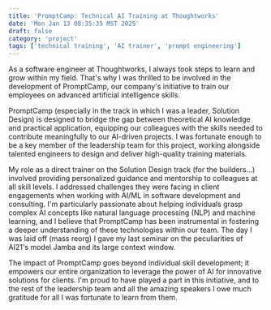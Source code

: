 ```yaml
---
title: 'PromptCamp: Technical AI Training at Thoughtworks'
date: 'Mon Jan 13 08:35:35 MST 2025'
draft: false
category: 'project'
tags: ['technical training', 'AI trainer', 'prompt engineering']
---
```


As a software engineer at Thoughtworks, I always took steps to learn and grow within my field. That's why I was thrilled to be involved in the development of PromptCamp, our company's initiative to train our employees on advanced artificial intelligence skills.

PromptCamp (especially in the track in which I was a leader, Solution Design) is designed to bridge the gap between theoretical AI knowledge and practical application, equipping our colleagues with the skills needed to contribute meaningfully to our AI-driven projects. I was fortunate enough to be a key member of the leadership team for this project, working alongside talented engineers to design and deliver high-quality training materials.

My role as a direct trainer on the Solution Design track (for the builders...) involved providing personalized guidance and mentorship to colleagues at all skill levels. I addressed challenges they were facing in client engagements when working with AI/ML in software development and consulting. I'm particularly passionate about helping individuals grasp complex AI concepts like natural language processing (NLP) and machine learning, and I believe that PromptCamp has been instrumental in fostering a deeper understanding of these technologies within our team. The day I was laid off (mass reorg) I gave my last seminar on the peculiarities of AI21's model Jamba and its large context window.

The impact of PromptCamp goes beyond individual skill development; it empowers our entire organization to leverage the power of AI for innovative solutions for clients. I'm proud to have played a part in this initiative, and to the rest of the leadership team and all the amazing speakers I owe much gratitude for all I was fortunate to learn from them.

